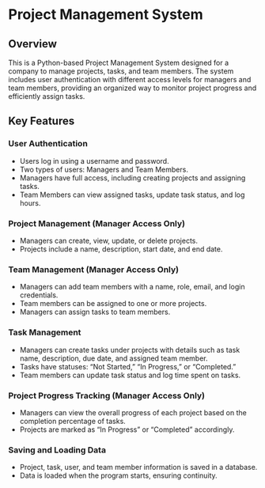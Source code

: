 # Project Management System 

## Overview
This is a Python-based Project Management System designed for a company to manage projects, tasks, and team members. The system includes user authentication with different access levels for managers and team members, providing an organized way to monitor project progress and efficiently assign tasks.

## Key Features

### User Authentication
- Users log in using a username and password.
- Two types of users: Managers and Team Members.
- Managers have full access, including creating projects and assigning tasks.
- Team Members can view assigned tasks, update task status, and log hours.

### Project Management (Manager Access Only)
- Managers can create, view, update, or delete projects.
- Projects include a name, description, start date, and end date.

### Team Management (Manager Access Only)
- Managers can add team members with a name, role, email, and login credentials.
- Team members can be assigned to one or more projects.
- Managers can assign tasks to team members.

### Task Management
- Managers can create tasks under projects with details such as task name, description, due date, and assigned team member.
- Tasks have statuses: “Not Started,” “In Progress,” or “Completed.”
- Team members can update task status and log time spent on tasks.

### Project Progress Tracking (Manager Access Only)
- Managers can view the overall progress of each project based on the completion percentage of tasks.
- Projects are marked as “In Progress” or “Completed” accordingly.

### Saving and Loading Data
- Project, task, user, and team member information is saved in a database.
- Data is loaded when the program starts, ensuring continuity.
